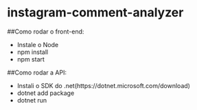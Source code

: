 # instagram-comment-analyzer
##Como rodar o front-end:
<ul>
  <li>Instale o Node</li>
  <li>npm install</li>
  <li>npm start</li>
</ul>

##Como rodar a API: 
<ul>
  <li>Instali o SDK do .net(https://dotnet.microsoft.com/download)</li>
  <li>dotnet add package</li>
  <li>dotnet run</li>
</ul>




